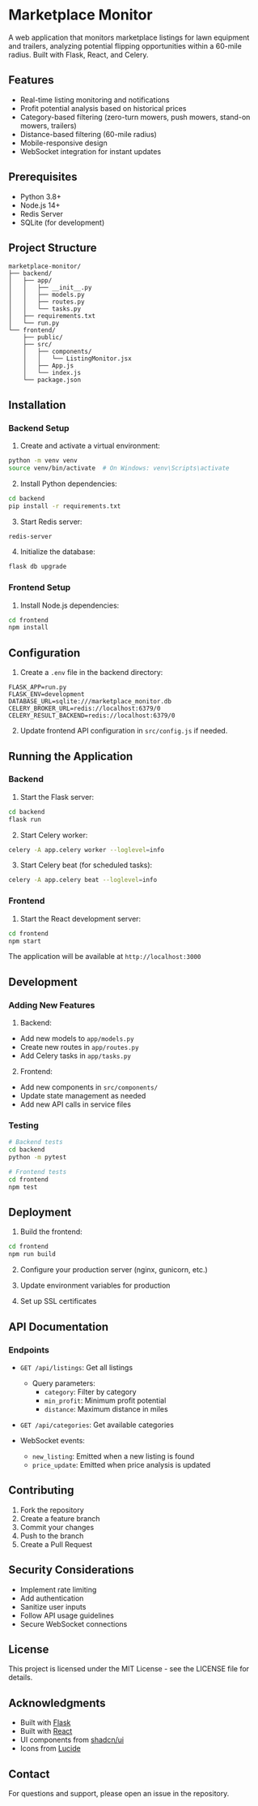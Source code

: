 # Marketplace Monitor

A web application that monitors marketplace listings for lawn equipment and trailers, analyzing potential flipping opportunities within a 60-mile radius. Built with Flask, React, and Celery.

## Features

- Real-time listing monitoring and notifications
- Profit potential analysis based on historical prices
- Category-based filtering (zero-turn mowers, push mowers, stand-on mowers, trailers)
- Distance-based filtering (60-mile radius)
- Mobile-responsive design
- WebSocket integration for instant updates

## Prerequisites

- Python 3.8+
- Node.js 14+
- Redis Server
- SQLite (for development)

## Project Structure

```
marketplace-monitor/
├── backend/
│   ├── app/
│   │   ├── __init__.py
│   │   ├── models.py
│   │   ├── routes.py
│   │   └── tasks.py
│   ├── requirements.txt
│   └── run.py
└── frontend/
    ├── public/
    ├── src/
    │   ├── components/
    │   │   └── ListingMonitor.jsx
    │   ├── App.js
    │   └── index.js
    └── package.json
```

## Installation

### Backend Setup

1. Create and activate a virtual environment:
```bash
python -m venv venv
source venv/bin/activate  # On Windows: venv\Scripts\activate
```

2. Install Python dependencies:
```bash
cd backend
pip install -r requirements.txt
```

3. Start Redis server:
```bash
redis-server
```

4. Initialize the database:
```bash
flask db upgrade
```

### Frontend Setup

1. Install Node.js dependencies:
```bash
cd frontend
npm install
```

## Configuration

1. Create a `.env` file in the backend directory:
```env
FLASK_APP=run.py
FLASK_ENV=development
DATABASE_URL=sqlite:///marketplace_monitor.db
CELERY_BROKER_URL=redis://localhost:6379/0
CELERY_RESULT_BACKEND=redis://localhost:6379/0
```

2. Update frontend API configuration in `src/config.js` if needed.

## Running the Application

### Backend

1. Start the Flask server:
```bash
cd backend
flask run
```

2. Start Celery worker:
```bash
celery -A app.celery worker --loglevel=info
```

3. Start Celery beat (for scheduled tasks):
```bash
celery -A app.celery beat --loglevel=info
```

### Frontend

1. Start the React development server:
```bash
cd frontend
npm start
```

The application will be available at `http://localhost:3000`

## Development

### Adding New Features

1. Backend:
- Add new models to `app/models.py`
- Create new routes in `app/routes.py`
- Add Celery tasks in `app/tasks.py`

2. Frontend:
- Add new components in `src/components/`
- Update state management as needed
- Add new API calls in service files

### Testing

```bash
# Backend tests
cd backend
python -m pytest

# Frontend tests
cd frontend
npm test
```

## Deployment

1. Build the frontend:
```bash
cd frontend
npm run build
```

2. Configure your production server (nginx, gunicorn, etc.)

3. Update environment variables for production

4. Set up SSL certificates

## API Documentation

### Endpoints

- `GET /api/listings`: Get all listings
  - Query parameters:
    - `category`: Filter by category
    - `min_profit`: Minimum profit potential
    - `distance`: Maximum distance in miles

- `GET /api/categories`: Get available categories

- WebSocket events:
  - `new_listing`: Emitted when a new listing is found
  - `price_update`: Emitted when price analysis is updated

## Contributing

1. Fork the repository
2. Create a feature branch
3. Commit your changes
4. Push to the branch
5. Create a Pull Request

## Security Considerations

- Implement rate limiting
- Add authentication
- Sanitize user inputs
- Follow API usage guidelines
- Secure WebSocket connections

## License

This project is licensed under the MIT License - see the LICENSE file for details.

## Acknowledgments

- Built with [Flask](https://flask.palletsprojects.com/)
- Built with [React](https://reactjs.org/)
- UI components from [shadcn/ui](https://ui.shadcn.com/)
- Icons from [Lucide](https://lucide.dev/)

## Contact

For questions and support, please open an issue in the repository.